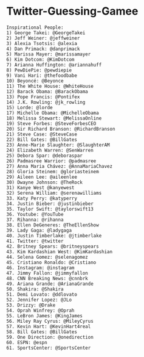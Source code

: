 # Twitter-Guessing-Gamee

    Inspirational People:
    1) George Takei: @GeorgeTakei
    2) Jeff Weiner: @jeffweiner
    3) Alexia Tsotsis: @alexia
    4) Dan Primack: @danprimack
    5) Marissa Mayer: @marissamayer
    6) Kim Dotcom: @KimDotcom
    7) Arianna Huffington: @ariannahuff
    8) PewDiePie: @pewdiepie
    9) Vani Hari: @thefoodbabe
    10) Beyoncé: @Beyonce
    11) The White House: @WhiteHouse
    12) Barack Obama: @BarackObama
    13) Pope Francis: @Pontifex
    14) J.K. Rowling: @jk_rowling
    15) Lorde: @lorde
    17) Michelle Obama: @MichelleObama
    18) Melissa Stewart: @MelissaOnline
    19) Steve Forbes: @SteveForbesCEO
    20) Sir Richard Branson: @RichardBranson
    21) Steve Case: @SteveCase
    22) Bill Gates: @BillGates
    23) Anne-Marie Slaughter: @SlaughterAM
    24) Elizabeth Warren: @SenWarren
    25) Debora Spar: @deboraspar
    26) Padmasree Warrior: @padmasree
    27) Anna Maria Chávez: @AnnaMariaChavez
    28) Gloria Steinem: @gloriasteinem
    29) Aileen Lee: @aileenlee
    30) Dwayne Johnson: @TheRock
    31) Kanye West @kanyewest
    32) Serena William: @serenawilliams
    33. Katy Perry: @katyperry
    34. Justin Bieber: @justinbieber
    35. Taylor Swift: @taylorswift13
    36. Youtube: @YouTube
    37. Rihanna: @rihanna
    38. Ellen DeGeneres: @TheEllenShow
    39. Lady Gaga: @ladygaga
    40. Justin Timberlake: @jtimberlake
    41. Twitter: @twitter
    42. Britney Spears: @britneyspears
    43. Kim Kardashian West: @KimKardashian
    44. Selena Gomez: @selenagomez
    45. Cristiano Ronaldo: @Cristiano
    46. Instagram: @instagram
    47. Jimmy Fallon: @jimmyfallon
    48. CNN Breaking News: @cnnbrk
    49. Ariana Grande: @ArianaGrande
    50. Shakira: @Shakira
    51. Demi Lovato: @ddlovato
    52. Jennifer Lopez: @JLo
    53. Drizzy: @Drake
    54. Oprah Winfrey: @Oprah
    55. LeBron James: @KingJames
    56. Miley Ray Cyrus: @MileyCyrus
    57. Kevin Hart: @KevinHart4real
    58. Bill Gates: @BillGates
    59. One Direction: @onedirection
    60. ESPN: @espn
    61. SportsCenter: @SportsCenter
